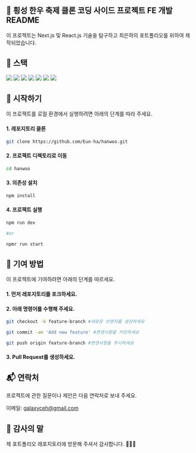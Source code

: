 ## 🌟 횡성 한우 축제 클론 코딩 사이드 프로젝트 FE 개발 README

이 프로젝트는 Next.js 및 React.js 기술을 탐구하고 최은하의 포트폴리오를 위하여 제작되었습니다.

## 🎯 스택

<img src="https://img.shields.io/badge/html5-E34F26?style=for-the-badge&logo=html5&logoColor=white">
<img src="https://img.shields.io/badge/css-1572B6?style=for-the-badge&logo=CSS3&logoColor=white">
<img src="https://img.shields.io/badge/emotion CSS-FF6D70?style=for-the-badge&logo=emotioncss&logoColor=white">
<img src="https://img.shields.io/badge/javascript-F7DF1E?style=for-the-badge&logo=javascript&logoColor=black">
<img src="https://img.shields.io/badge/typescript-7033FD?style=for-the-badge&logo=typescript&logoColor=white">
<img src="https://img.shields.io/badge/react-61DAFB?style=for-the-badge&logo=react&logoColor=black">
<img src="https://img.shields.io/badge/github-006600?style=for-the-badge&logo=github&logoColor=white">

## 🚀 시작하기

이 프로젝트를 로컬 환경에서 실행하려면 아래의 단계를 따라 주세요.

#### 1. 레포지토리 클론

```bash
git clone https://github.com/Eun-ha/hanwoo.git
```

#### 2. 프로젝트 디렉토리로 이동

```bash
cd hanwoo
```

#### 3. 의존성 설치

```bash
npm install
```

#### 4. 프로젝트 실행

```bash
npm run dev

#or

npmr run start
```

## 🤝 기여 방법

이 프로젝트에 기여하려면 아래의 단계를 따르세요.<br>

#### 1. 먼저 레포지토리를 포크하세요.

#### 2. 아래 명령어를 수행해 주세요.

```bash
git checkout -b feature-branch #새로운 브랜치를 생성하세요

git commit -am 'Add new feature' #변경사항을 커밋하세요

git push origin feature-branch #변경사항을 푸시하세요

```

#### 3. Pull Request를 생성하세요.

## 📬 연락처

프로젝트에 관한 질문이나 제안은 다음 연락처로 보내 주세요.

이메일: galaxyceh@gmail.com

## 🙏 감사의 말

제 포트폴리오 레포지토리에 방문해 주셔서 감사합니다. 🧑‍💻🎉
